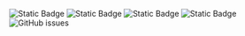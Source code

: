 ![Static Badge](https://img.shields.io/badge/blacklists-60-000000) ![Static Badge](https://img.shields.io/badge/blacklisted-3176433-cc0000) ![Static Badge](https://img.shields.io/badge/whitelisted-2243-00CC00) ![Static Badge](https://img.shields.io/badge/streaming_blacklist-28107-000000) ![GitHub issues](https://img.shields.io/github/issues/fabriziosalmi/blacklists)

